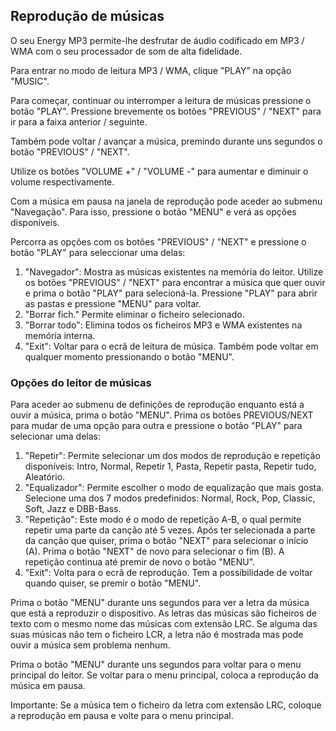 
## Reprodução de músicas

O seu Energy MP3 permite-lhe desfrutar de áudio codificado em MP3 / WMA com o seu processador de som de alta fidelidade. 

Para entrar no modo de leitura MP3 / WMA, clique "PLAY" na opção "MUSIC".

Para começar, continuar ou interromper a leitura de músicas pressione o botão "PLAY". Pressione brevemente os botões "PREVIOUS" /
"NEXT" para ir para a faixa anterior / seguinte. 

Também pode voltar / avançar a música, premindo durante uns segundos o botão "PREVIOUS" / "NEXT".

Utilize os botões "VOLUME +" / "VOLUME -" para aumentar e diminuir o volume respectivamente. 

Com a música em pausa na janela de reprodução pode aceder ao submenu "Navegação". Para isso, pressione o botão "MENU" e verá as 
opções disponíveis. 

Percorra as opções com os botões "PREVIOUS" / "NEXT" e pressione o botão "PLAY" para seleccionar uma delas:

1. "Navegador": Mostra as músicas existentes na memória do leitor. Utilize os botões  "PREVIOUS" / "NEXT" para encontrar a música que quer ouvir e prima o botão "PLAY" para selecioná-la. Pressione "PLAY" para abrir as pastas e pressione "MENU" para voltar.
2. "Borrar fich." Permite eliminar o ficheiro selecionado.
3. "Borrar todo": Elimina todos os ficheiros MP3 e WMA existentes na memória interna.
4. "Exit": Voltar para o ecrã de leitura de música. Também pode voltar em qualquer momento pressionando o botão "MENU".

### Opções do leitor de músicas

Para aceder ao submenu de definições de reprodução enquanto está a ouvir a música, prima o botão "MENU". Prima os botões PREVIOUS/NEXT para mudar de uma opção para outra e pressione o botão "PLAY" para selecionar uma delas:
1.	"Repetir": Permite selecionar um dos modos de reprodução e repetição disponíveis: Intro, Normal, Repetir 1, Pasta, Repetir pasta, Repetir tudo, Aleatório.
2.	"Equalizador": Permite escolher o modo de equalização que mais gosta. Selecione uma dos 7 modos predefinidos: Normal, Rock, Pop, Classic, Soft, Jazz e DBB-Bass.
3.	"Repetição": Este modo é o modo de repetição A-B, o qual permite repetir uma parte da canção até 5 vezes. Após ter selecionada a parte da canção que quiser, prima o botão "NEXT" para selecionar o início (A). Prima o botão "NEXT" de novo para selecionar o fim (B). A repetição continua até premir de novo o botão "MENU".
4.	"Exit": Volta para o ecrã de reprodução. Tem a possibilidade de voltar quando quiser, se premir o botão "MENU".

Prima o botão "MENU" durante uns segundos para ver a letra da música que está a reproduzir o dispositivo. As letras das músicas são ficheiros de texto com o mesmo nome das músicas com extensão LRC. Se alguma das suas músicas não tem o ficheiro LCR, a letra não é mostrada mas pode ouvir a música sem problema nenhum.

Prima o botão "MENU" durante uns segundos para voltar para o menu principal do leitor. Se voltar para o menu principal, coloca a reprodução da música em pausa.

Importante: Se a música tem o ficheiro da letra com extensão LRC, coloque a reprodução em pausa e volte para o menu principal.

